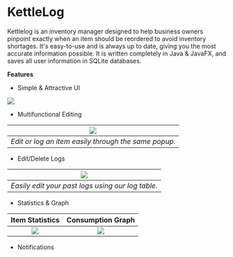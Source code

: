 # KettleLog

Kettlelog is an inventory manager designed to help business owners pinpoint exactly when an item should be reordered to avoid inventory shortages. It's easy-to-use and is always up to date, giving you the most accurate information possible. It is written completely in Java & JavaFX, and saves all user information in SQLite databases.

**Features**

* Simple & Attractive UI 

![](https://github.com/rhyzue/KettleLog/blob/master/Screenshots/maintable.png) 

* Multifunctional Editing

| ![](https://github.com/rhyzue/KettleLog/blob/master/Screenshots/edit.png) | 
|:--:| 
| *Edit or log an item easily through the same popup.* |

* Edit/Delete Logs

| ![](https://github.com/rhyzue/KettleLog/blob/master/Screenshots/logtable.png) | 
|:--:| 
| *Easily edit your past logs using our log table.* |

* Statistics & Graph 

Item Statistics            |  Consumption Graph
:-------------------------:|:-------------------------:
![](https://github.com/rhyzue/KettleLog/blob/master/Screenshots/stats.png)  |  ![](https://github.com/rhyzue/KettleLog/blob/master/Screenshots/graph.png)

* Notifications
